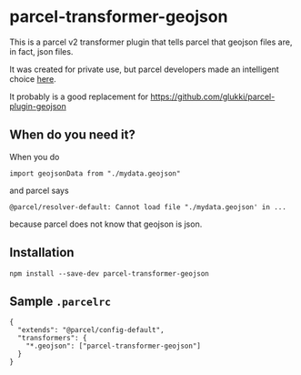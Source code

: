 # parcel-transformer-geojson

This is a parcel v2 transformer plugin that tells parcel that geojson files are, in fact, json files.

It was created for private use, but parcel developers made an intelligent choice [here](https://github.com/parcel-bundler/parcel/issues/3397#issuecomment-521353931).

It probably is a good replacement for https://github.com/glukki/parcel-plugin-geojson

## When do you need it?

When you do 

```
import geojsonData from "./mydata.geojson"
```

and parcel says

```
@parcel/resolver-default: Cannot load file "./mydata.geojson' in ...
```

because parcel does not know that geojson is json.

## Installation

```
npm install --save-dev parcel-transformer-geojson
```

## Sample `.parcelrc`

```
{
  "extends": "@parcel/config-default",
  "transformers": {
    "*.geojson": ["parcel-transformer-geojson"]
  }
}
```